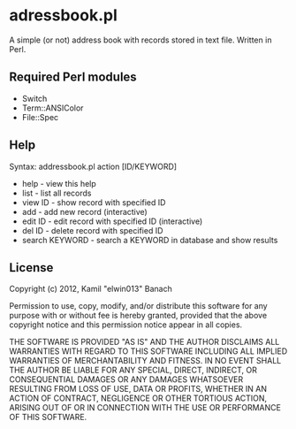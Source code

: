 adressbook.pl
=============

A simple (or not) address book with records stored in text file. Written in Perl.

Required Perl modules
---------------------
  * Switch
  * Term::ANSIColor
  * File::Spec

Help
----

Syntax: addressbook.pl action [ID/KEYWORD]
 * help            - view this help
 * list            - list all records
 * view ID         - show record with specified ID
 * add             - add new record (interactive)
 * edit ID         - edit record with specified ID (interactive)
 * del ID          - delete record with specified ID
 * search KEYWORD  - search a KEYWORD in database and show results
  

License
-------

Copyright (c) 2012, Kamil "elwin013" Banach

Permission to use, copy, modify, and/or distribute this software for any 
purpose with or without fee is hereby granted, provided that the above 
copyright notice and this permission notice appear in all copies. 

THE SOFTWARE IS PROVIDED "AS IS" AND THE AUTHOR DISCLAIMS ALL WARRANTIES
WITH REGARD TO THIS SOFTWARE INCLUDING ALL IMPLIED WARRANTIES OF
MERCHANTABILITY AND FITNESS. IN NO EVENT SHALL THE AUTHOR BE LIABLE FOR
ANY SPECIAL, DIRECT, INDIRECT, OR CONSEQUENTIAL DAMAGES OR ANY DAMAGES
WHATSOEVER RESULTING FROM LOSS OF USE, DATA OR PROFITS, WHETHER IN AN
ACTION OF CONTRACT, NEGLIGENCE OR OTHER TORTIOUS ACTION, ARISING OUT OF
OR IN CONNECTION WITH THE USE OR PERFORMANCE OF THIS SOFTWARE.
